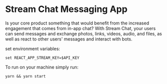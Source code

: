 # Stream Chat Messaging App

Is your core product something that would benefit from the increased engagement that comes from in-app chat? With Stream Chat, your users can send messages and exchange photos, links, videos, audio, and files, as well as react to other users' messages and interact with bots.

set environment variables:
```
set REACT_APP_STREAM_KEY=$API_KEY
```

To run on your machine simply run:

```
yarn && yarn start
```